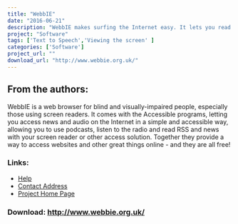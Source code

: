 ```yaml
---
title: "WebbIE"
date: "2016-06-21"
description: "WebbIE makes surfing the Internet easy. It lets you read web pages as simple text, and navigate them with the arrow keys. You can easily fill in forms, hear a summary of page content and list the links, and copy and paste web page information to your own computer."
project: "Software"
tags: ['Text to Speech','Viewing the screen' ]
categories: ['Software']
project_url: ""
download_url: "http://www.webbie.org.uk/"
---
```

From the authors:
-----------------

  
WebbIE is a web browser for blind and visually-impaired people, especially those using screen readers. It comes with the Accessible programs, letting you access news and audio on the Internet in a simple and accessible way, allowing you to use podcasts, listen to the radio and read RSS and news with your screen reader or other access solution. Together they provide a way to access websites and other great things online - and they are all free!

### Links:
- <a href="http://www.screenreader.co.uk/support/manuals/WebbIE%20Manual.rtf">Help</a>
- <a href="mailto:info@screenreader.co.uk">Contact Address</a>
- <a href="http://www.webbie.org.uk/">Project Home Page</a>

### Download: http://www.webbie.org.uk/ 
